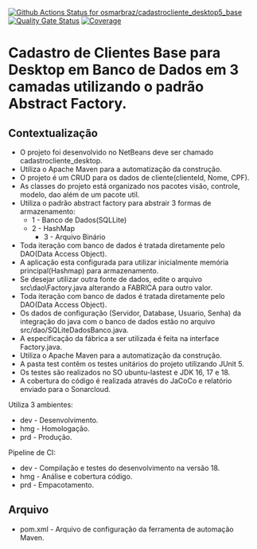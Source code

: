 [![Github Actions Status for osmarbraz/cadastrocliente_desktop5_base](https://github.com/osmarbraz/cadastrocliente_desktop5_base/workflows/Integra%C3%A7%C3%A3o%20continua%20de%20Java%20com%20Maven/badge.svg)](https://github.com/osmarbraz/cadastrocliente_desktop5_base/actions) 
[![Quality Gate Status](https://sonarcloud.io/api/project_badges/measure?project=osmarbraz_cadastrocliente_desktop5_base&metric=alert_status)](https://sonarcloud.io/summary/new_code?id=osmarbraz_cadastrocliente_desktop5_base)
[![Coverage](https://sonarcloud.io/api/project_badges/measure?project=osmarbraz_cadastrocliente_desktop5_base&metric=coverage)](https://sonarcloud.io/component_measures?id=osmarbraz_cadastrocliente_desktop5_base&metric=coverage)

# Cadastro de Clientes Base para Desktop em Banco de Dados em 3 camadas utilizando o padrão Abstract Factory.

## Contextualização

 - O projeto foi desenvolvido no NetBeans deve ser chamado cadastrocliente_desktop.<br>
 - Utiliza o Apache Maven para a automatização da construção.<br>
 - O projeto é um CRUD para os dados de cliente(clienteId, Nome, CPF).
 - As classes do projeto está organizado nos pacotes visão, controle, modelo, dao além de um pacote util.<br>
 - Utiliza o padrão abstract factory para abstrair 3 formas de armazenamento:
	- 1 - Banco de Dados(SQLLite)
	- 2 - HashMap	
        - 3 - Arquivo Binário
 - Toda iteração com banco de dados é tratada diretamente pelo DAO(Data Access Object).<br>
 - A aplicação esta configurada para utilizar inicialmente memória principal(Hashmap) para armazenamento.
 - Se desejar utilizar outra fonte de dados, edite o arquivo src\dao\Factory.java alterando a FABRICA para outro valor.
 - Toda iteração com banco de dados é tratada diretamente pelo DAO(Data Access Object).<br>
 - Os dados de configuração (Servidor, Database, Usuario, Senha) da integração do java com o banco de dados estão no arquivo src/dao/SQLiteDadosBanco.java.<br>
 - A especificação da fábrica a ser utilizada é feita na interface Factory.java.
 - Utiliza o Apache Maven para a automatização da construção.<br> 
 - A pasta test contêm os testes unitários do projeto utilizando JUnit 5.<br>
 - Os testes são realizados no SO ubuntu-lastest e JDK 16, 17 e 18.<br>
 - A cobertura do código é realizada através do JaCoCo e relatório enviado para o Sonarcloud.<br>

Utiliza 3 ambientes:
- dev - Desenvolvimento.
- hmg - Homologação.
- prd - Produção.

Pipeline de CI:
- dev - Compilação e testes do desenvolvimento na versão 18. 
- hmg - Análise e cobertura código.
- prd - Empacotamento.

## Arquivo

- pom.xml - Arquivo de configuração da ferramenta de automação Maven.

